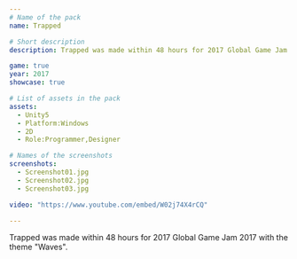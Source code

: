 ```yaml
---
# Name of the pack
name: Trapped

# Short description
description: Trapped was made within 48 hours for 2017 Global Game Jam 2017.

game: true
year: 2017
showcase: true

# List of assets in the pack
assets:
  - Unity5
  - Platform:Windows
  - 2D
  - Role:Programmer,Designer

# Names of the screenshots
screenshots:
  - Screenshot01.jpg
  - Screenshot02.jpg
  - Screenshot03.jpg

video: "https://www.youtube.com/embed/W02j74X4rCQ"

---
```


Trapped was made within 48 hours for 2017 Global Game Jam 2017 with the theme "Waves".
